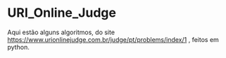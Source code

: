 # URI_Online_Judge

Aqui estão alguns algoritmos, do site https://www.urionlinejudge.com.br/judge/pt/problems/index/1 , feitos em python.
